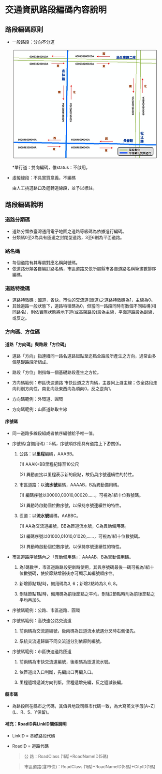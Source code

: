 # 交通資訊路段編碼內容說明
## 路段編碼原則
  - 一般路段：分向不分道
  
    ![Alt text](001.jpg)
 
    \*單行道：雙向編碼，惟status：不啟用。
    
    
  - 虛擬線段：不具實質意義，不編碼
  
    由人工挑選路口及迴轉道線段，並予以標註。
    
    
## 路段編碼說明


### 道路分類碼
  - 道路分類依臺灣通用電子地圖之道路等級碼為依據進行編碼。
  - 分類碼0至2為具有匝道之封閉型道路，3至6則為平面道路。


### 路名碼
  - 每個道路有其專屬對應名稱與號碼。
  - 依道路分類各自編訂路名碼，市區道路又依所屬縣市各自道路名稱筆畫數排序編碼。
  
  
### 道路特徵碼
  - 道路特徵碼﹕國道，省快，市快的交流道(匝道)之道路特徵碼為1，主線為0。
  - 其餘道路一般狀態下，道路特徵碼為0，但當同一路段同時有數個不同結構(相同路名)，則依實際狀態將地下道(或高架路段)設為主線，平面道路設為副線，或反之。
  
  
### 方向碼、方位碼
#### 道路「方向碼」與路段「方位碼」
  - 道路「方向」指連續同一路名道路起點至迄點全路段所產生之方向，通常由多個基礎路段所組成。
  - 路段「方位」則指每一個基礎路段產生之方位。
  
  - 方向碼範例：市區快速道路
    市快匝道之方向碼，主要同上游主線；依全路段走向判別方向性，南北向及東西向為順向0，反之逆向1。
    
  - 方向碼範例：外環道、圓環
  
  - 方向碼範例：山區道路取主線
  
#### 序號碼
  - 同一道路多線段組成者依序編號給予唯一值。
  
  - 序號碼(含備用碼)：5碼，序號順序應具有道路上下游關係。
    
    1. 公路：以**里程**編碼，AAABB。
    
         (1) AAAK+BB里程紀錄至10公尺
      
         (2) 異動直接以里程表示新的段點，故仍具序號連續性的特性。
      
    2. 市區道路：以**流水號**編碼，AAAAB，B為異動備用碼。
    
         (1) 編碼序號以00000,00010,00020……，可視為1組十位數號碼。
      
         (2) 異動時啟動個位數序號，以保持序號連續性的特性。
      
    3. 匝道：以**流水號**編碼，AABBC。
    
         (1) AA為交流道編號，BB為匝道流水號，C為異動備用碼。
      
         (2) 編碼序號以01000,01010,01020,……，可視為1組十位數號碼。
      
         (3) 異動時啟動個位數序號，以保持序號連續性的特性。
      
   - 市區道路序號碼內之「異動備用碼」：AAAAB，B為異動備用碼。
   
     1. 為1碼數字，市區道路路段更新時使用，其與序號碼最後一碼可視為1組十位數號碼，使於節點增刪後亦可顯示其編號順序性。
     
     2. 新增節點1點時，備用碼為3, 6；新增2點時為3, 6, 8。
     
     3. 刪除節點1點時，備用碼為前後節點之平均。刪除2節點時則為前後節點之平均再加5。
     
   - 序號碼範例：公路、市區道路、圓環
   
   - 序號碼範例：高快速公路交流道
   
     1. 前兩碼為交流道編號，後兩碼為匝道流水號遇分叉時右側優先。
     
     2. 系統交流道歸屬不同交流道分別依原則編號。
     
   - 序號碼範例：市區快速道路匝道
   
     1. 前兩碼為市快交流道編號，後兩碼為匝道流水號。
     
     2. 依匝道出入口判斷，先編出口再編入口。
     
     3. 里程遞增遞減方向判斷，里程遞增先編，反之遞減後編。
     
#### 縣市碼
  - 為路段所在縣市之代碼，其值與地政司縣市代碼一致，為大寫英文字母[A~Z] (L、R、S、Y保留)。
      

#### 補充：RoadID與LinkID關係說明

  - LinkID = 基礎路段代碼

  - RoadID = 道路代碼
     > 公      路：RoadClass (1碼)+RoadNameID(5碼)
     
     > 市區道路(含市快)：RoadClass (1碼)+RoadNameID(5碼)+CityID(1碼)
